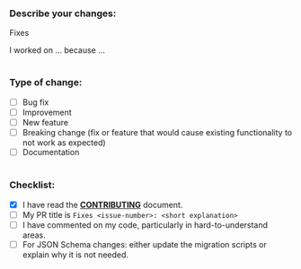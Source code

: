 <!--
Thank you for your contribution!
Unless your change is trivial, please create an issue to discuss the change before creating a PR.
-->

### Describe your changes:

Fixes <issue-number>

<!--
Short blurb explaining:
- What changes did you make?
- Why did you make them?
- How did you test your changes?
-->

I worked on ... because ...

<!-- For frontend related change, please add screenshots and/or videos of your changes preview! -->

#
### Type of change:
<!-- You should choose 1 option and delete options that aren't relevant -->
- [ ] Bug fix
- [ ] Improvement
- [ ] New feature
- [ ] Breaking change (fix or feature that would cause existing functionality to not work as expected)
- [ ] Documentation

#
### Checklist:
<!-- add an x in [] if done, don't mark items that you didn't do !-->
- [x] I have read the [**CONTRIBUTING**](https://docs.open-metadata.org/developers/contribute) document.
- [ ] My PR title is `Fixes <issue-number>: <short explanation>`
- [ ] I have commented on my code, particularly in hard-to-understand areas. 
- [ ] For JSON Schema changes: either update the migration scripts or explain why it is not needed.

<!-- Based on the type(s) of your change, uncomment the required checklist 👇 -->

<!-- Bug fix
- [ ] I have added a test that covers the exact scenario we are fixing. For complex issues, comment the issue number in the test for future reference.
-->

<!-- Improvement
- [ ] I have added tests around the new logic.
- [ ] For connector/ingestion changes: I updated the documentation.
-->

<!-- New feature
- [ ] The issue properly describes why the new feature is needed, what's the goal, and how we are building it. Any discussion
    or decision-making process is reflected in the issue.
- [ ] I have updated the documentation.
- [ ] I have added tests around the new logic.
-->

<!-- Breaking change
- [ ] I have added the tag `Backward-Incompatible-Change`.
-->
